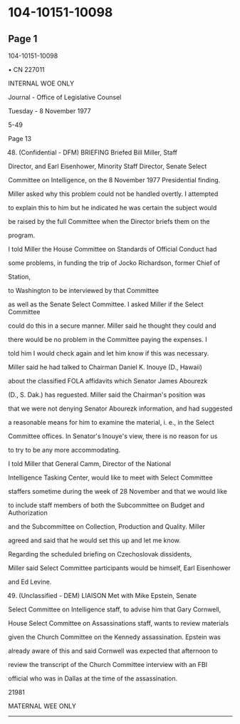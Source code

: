 # 104-10151-10098

## Page 1

104-10151-10098

• CN 227011

INTERNAL WOE ONLY

Journal - Office of Legislative Counsel

Tuesday - 8 November 1977

5-49

Page 13

48. (Confidential - DFM) BRIEFING Briefed Bill Miller, Staff

Director, and Earl Eisenhower, Minority Staff Director, Senate Select

Committee on Intelligence, on the 8 November 1977 Presidential finding.

Miller asked why this problem could not be handled overtly. I attempted

to explain this to him but he indicated he was certain the subject would

be raised by the full Committee when the Director briefs them on the

program.

I told Miller the House Committee on Standards of Official Conduct had

some problems, in funding the trip of Jocko Richardson, former Chief of

Station,

to Washington to be interviewed by that Committee

as well as the Senate Select Committee. I asked Miller if the Select Committee

could do this in a secure manner. Miller said he thought they could and

there would be no problem in the Committee paying the expenses. I

told him I would check again and let him know if this was necessary.

Miller said he had talked to Chairman Daniel K. Inouye (D., Hawaii)

about the classified FOLA affidavits which Senator James Abourezk

(D., S. Dak.) has reguested. Miller said the Chairman's position was

that we were not denying Senator Abourezk information, and had suggested

a reasonable means for him to examine the material, i. e., in the Select

Committee offices. In Senator's Inouye's view, there is no reason for us

to try to be any more accommodating.

I told Miller that General Camm, Director of the National

Intelligence Tasking Center, would like to meet with Select Committee

staffers sometime during the week of 28 November and that we would like

to include staff members of both the Subcommittee on Budget and Authorization

and the Subcommittee on Collection, Production and Quality. Miller

agreed and said that he would set this up and let me know.

Regarding the scheduled briefing on Czechoslovak dissidents,

Miller said Select Committee participants would be himself, Earl Eisenhower

and Ed Levine.

49. (Unclassified - DEM) LIAISON Met with Mike Epstein, Senate

Select Committee on Intelligence staff, to advise him that Gary Cornwell,

House Select Committee on Assassinations staff, wants to review materials

given the Church Committee on the Kennedy assassination. Epstein was

already aware of this and said Cornwell was expected that afternoon to

review the transcript of the Church Committee interview with an FBI

official who was in Dallas at the time of the assassination.

21981

MATERNAL WEE ONLY

---


